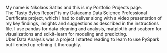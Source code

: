 My name is Nikolaos Satlas and this is my Portfolio Projects page.  
The 'Tasty Bytes Report' is my Datacamp Data Science Professional Certificate project, which I had to deliver along with a video presentation of my key findings, insights and suggestions as described in the instructions file.
I use pandas for data cleaning and analysis, matplotlib and seaborn for visualizations and scikit-learn for modeling and predicting.  
Uber Data Analysis was a project I started reading to learn to use PySpark but I ended up refining it thoroughly.
